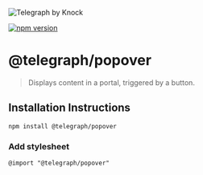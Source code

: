 ![Telegraph by Knock](https://github.com/knocklabs/telegraph/assets/29106675/9b5022e3-b02c-4582-ba57-3d6171e45e44)

[![npm version](https://img.shields.io/npm/v/@telegraph/button.svg)](https://www.npmjs.com/package/@telegraph/popover)

# @telegraph/popover
> Displays content in a portal, triggered by a button.

## Installation Instructions

```
npm install @telegraph/popover
```

### Add stylesheet
```
@import "@telegraph/popover"
```
